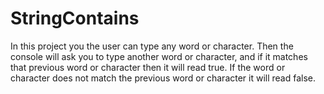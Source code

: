 # StringContains
In this project you the user can type any word or character. Then the console will ask you to type another word or character, and if it matches that previous word or character then it will read true. If the word or character does not match the previous word or character it will read false.
